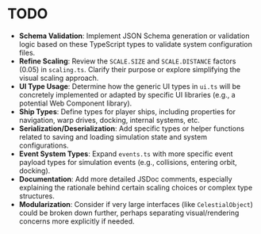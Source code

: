 # TODO

- **Schema Validation**: Implement JSON Schema generation or validation logic based on these TypeScript types to validate system configuration files.
- **Refine Scaling**: Review the `SCALE.SIZE` and `SCALE.DISTANCE` factors (0.05) in `scaling.ts`. Clarify their purpose or explore simplifying the visual scaling approach.
- **UI Type Usage**: Determine how the generic UI types in `ui.ts` will be concretely implemented or adapted by specific UI libraries (e.g., a potential Web Component library).
- **Ship Types**: Define types for player ships, including properties for navigation, warp drives, docking, internal systems, etc.
- **Serialization/Deserialization**: Add specific types or helper functions related to saving and loading simulation state and system configurations.
- **Event System Types**: Expand `events.ts` with more specific event payload types for simulation events (e.g., collisions, entering orbit, docking).
- **Documentation**: Add more detailed JSDoc comments, especially explaining the rationale behind certain scaling choices or complex type structures.
- **Modularization**: Consider if very large interfaces (like `CelestialObject`) could be broken down further, perhaps separating visual/rendering concerns more explicitly if needed.
